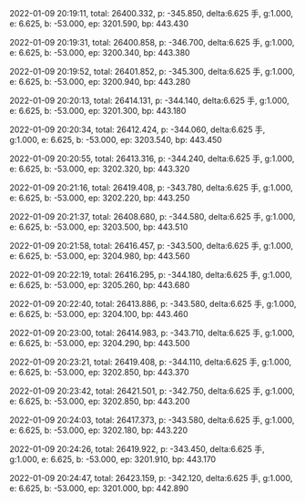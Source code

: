 2022-01-09 20:19:11, total: 26400.332, p: -345.850, delta:6.625 手, g:1.000, e: 6.625, b: -53.000, ep: 3201.590, bp: 443.430

2022-01-09 20:19:31, total: 26400.858, p: -346.700, delta:6.625 手, g:1.000, e: 6.625, b: -53.000, ep: 3200.340, bp: 443.380

2022-01-09 20:19:52, total: 26401.852, p: -345.300, delta:6.625 手, g:1.000, e: 6.625, b: -53.000, ep: 3200.940, bp: 443.280

2022-01-09 20:20:13, total: 26414.131, p: -344.140, delta:6.625 手, g:1.000, e: 6.625, b: -53.000, ep: 3201.300, bp: 443.180

2022-01-09 20:20:34, total: 26412.424, p: -344.060, delta:6.625 手, g:1.000, e: 6.625, b: -53.000, ep: 3203.540, bp: 443.450

2022-01-09 20:20:55, total: 26413.316, p: -344.240, delta:6.625 手, g:1.000, e: 6.625, b: -53.000, ep: 3202.320, bp: 443.320

2022-01-09 20:21:16, total: 26419.408, p: -343.780, delta:6.625 手, g:1.000, e: 6.625, b: -53.000, ep: 3202.220, bp: 443.250

2022-01-09 20:21:37, total: 26408.680, p: -344.580, delta:6.625 手, g:1.000, e: 6.625, b: -53.000, ep: 3203.500, bp: 443.510

2022-01-09 20:21:58, total: 26416.457, p: -343.500, delta:6.625 手, g:1.000, e: 6.625, b: -53.000, ep: 3204.980, bp: 443.560

2022-01-09 20:22:19, total: 26416.295, p: -344.180, delta:6.625 手, g:1.000, e: 6.625, b: -53.000, ep: 3205.260, bp: 443.680

2022-01-09 20:22:40, total: 26413.886, p: -343.580, delta:6.625 手, g:1.000, e: 6.625, b: -53.000, ep: 3204.100, bp: 443.460

2022-01-09 20:23:00, total: 26414.983, p: -343.710, delta:6.625 手, g:1.000, e: 6.625, b: -53.000, ep: 3204.290, bp: 443.500

2022-01-09 20:23:21, total: 26419.408, p: -344.110, delta:6.625 手, g:1.000, e: 6.625, b: -53.000, ep: 3202.850, bp: 443.370

2022-01-09 20:23:42, total: 26421.501, p: -342.750, delta:6.625 手, g:1.000, e: 6.625, b: -53.000, ep: 3202.850, bp: 443.200

2022-01-09 20:24:03, total: 26417.373, p: -343.580, delta:6.625 手, g:1.000, e: 6.625, b: -53.000, ep: 3202.180, bp: 443.220

2022-01-09 20:24:26, total: 26419.922, p: -343.450, delta:6.625 手, g:1.000, e: 6.625, b: -53.000, ep: 3201.910, bp: 443.170

2022-01-09 20:24:47, total: 26423.159, p: -342.120, delta:6.625 手, g:1.000, e: 6.625, b: -53.000, ep: 3201.000, bp: 442.890